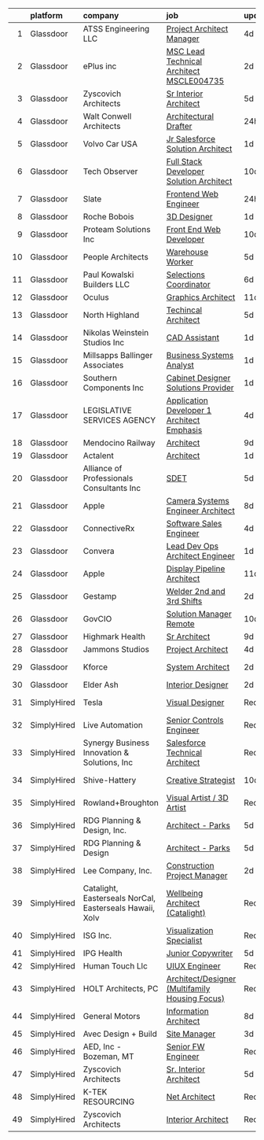 

|    | platform    | company                                                 | job                                                                                                                                                                                                                                                                                                                                                                                                                                                                                                                                                                                                                                                                                                                                                                                                                                                                                                                                                                                                                                                                                                                                                                                                                                                                                                                                                                                                                                                    | update_time   | location                   |
|---:|:------------|:--------------------------------------------------------|:-------------------------------------------------------------------------------------------------------------------------------------------------------------------------------------------------------------------------------------------------------------------------------------------------------------------------------------------------------------------------------------------------------------------------------------------------------------------------------------------------------------------------------------------------------------------------------------------------------------------------------------------------------------------------------------------------------------------------------------------------------------------------------------------------------------------------------------------------------------------------------------------------------------------------------------------------------------------------------------------------------------------------------------------------------------------------------------------------------------------------------------------------------------------------------------------------------------------------------------------------------------------------------------------------------------------------------------------------------------------------------------------------------------------------------------------------------|:--------------|:---------------------------|
|  1 | Glassdoor   | ATSS Engineering  LLC                                   | [Project Architect   Manager](https://www.glassdoor.com/partner/jobListing.htm?pos=110&ao=1110586&s=58&guid=00000183074954d4b042a058d578c7e2&src=GD_JOB_AD&t=SR&vt=w&cs=1_efd47376&cb=1662274590338&jobListingId=1008103666511&cpc=7914D502DECE078E&jrtk=3-0-1gc3kil8pjoqr801-1gc3kil9c2cgp000-467cba2e7fbb609c--6NYlbfkN0BqeDklZlbfDFppaKfGseR_542eCQq3PPcLWOFHYgM2Je45U22PmrbNZFVMjrhCf4h5waTnTaQP2E4sLUrc42mjh1BGOWMkqCKulpAzB9ASXFrTSlvTR4CbYIBf-fiZxuiXLOyYp_GF2lrb92of_USt1xipmNwuNQzdL4iBc26WnmqB7WP0DDY8GX6MQ0Xiaj2bLW6TDuqtz3US8Pm6gkH9pa4ioOtuSfqxQUmSjp_kAogSDt0COPu6bmZpD68KMrhc_XGIWwT5qbCcldttKTyscuATBXTb52ewqECp8Bd4S-hiNC_XgB-_Xq6pvCC0lsENGAX8tJ40d7KlMyZ15kSLpkM1pEUeu0bZ17cHfdshlphbiE7Q__3UVUx7vtYNpCaONiGzhJsyqZthqpm_rBIE0DH52tIrcRli7ylarJxZ1oN-xbfwKPjOw_yT036a8IhppAL71OYgFfEUvsR-5I-WdQyB890ldlHAiA8PtRDUC8fAi0zZYec0quXC1VRfxAIj8bvVU6hGfWiaE3NZ4-MRA_qO8ai36MNrF6qB4L6rdD8pemrJIqrBEDzztnVNRkA1xnlnc2h6ChGE1xBGq_EPZb8gtbMWhyMw3XhwmSsIlCvTShuvY2NDK49oCzAvchU%3D)                                                                                                                                                                                                                                                                                                                                                                                                                                                        | 4d            | Birmingham, AL             |
|  2 | Glassdoor   | ePlus inc                                               | [MSC Lead Technical Architect   MSCLE004735](https://www.glassdoor.com/partner/jobListing.htm?pos=119&ao=1110586&s=58&guid=00000183074954d4b042a058d578c7e2&src=GD_JOB_AD&t=SR&vt=w&ea=1&cs=1_d8956a02&cb=1662274590340&jobListingId=1008111370798&cpc=334ABAF5D42DC775&jrtk=3-0-1gc3kil8pjoqr801-1gc3kil9c2cgp000-2bb8181d91120fcb--6NYlbfkN0B4q5ZfxtiYuHthRCrlNTaH3IgnRrb9iipLWN6eJD-7mZ_ik5fnnuNKhefJl6Hd361zlzf3QU9X6V29Ip3QCw7trucpkv3ynzfhAJuVSdUO61W7pwcgG_13199poUquxtLW2X66B9R92M_jYvXQG082_8fKk-3WEHUJDvwwStRwspksEAob3uYo3uID5eKP7K9-ibvcPvDNG28wNnDt7UZs4Wdr5y7OxGRVFyky5ae2eS0j3SiaLi-cXags5aX_5BZlBF5cYaXCJq-krqRO3i47RJ7Fzq5UPzu_BC4U7lzIaR12OmY42yEpv7cbtSnzt1moQuVVnGO8Da3-UAdnBwRC6e3-OX5GqNmm1YypTGcoXqOU-lc5M72HFS_2TuI1UnTBgRnigjbacAYUBtd6Oc50jAy2WWBytBksFdM60oqJoPg4DcWypdrrMKScz2QMci_VUdUdYLk638wF1HTg1oY52kyKjWicjOX4_i9wQHSiKHNHplWAygJ9nP5xhJfFsmn5eJyk6CIHtGahSH7FD1wRbVbwBRv5ZFk%3D)                                                                                                                                                                                                                                                                                                                                                                                                                                                                                                                                    | 2d            | Remote                     |
|  3 | Glassdoor   | Zyscovich Architects                                    | [Sr  Interior Architect](https://www.glassdoor.com/partner/jobListing.htm?pos=101&ao=1110586&s=58&guid=00000183074954d4b042a058d578c7e2&src=GD_JOB_AD&t=SR&vt=w&ea=1&cs=1_5d6d037e&cb=1662274590338&jobListingId=1008100966035&cpc=8ADB172A60FB61A8&jrtk=3-0-1gc3kil8pjoqr801-1gc3kil9c2cgp000-bd70ce31e6c5a3ea--6NYlbfkN0A-cCLwqDCxWDl5XOvDXmRd_jo8w6VlaaYLlS1nNaGWYIHT3B26eUxgXCvOzkyBeN8neCow_QBeaJsRRK-rDa9Z8_yIh5j57G2QazWsXaYbohsW8rWre7umyBS_VN_PENXLAILfQadgSQs8YcswxEoeqQTkLJQNGSXRV93iK2A6EkMTt0gb6A-ohaDN33412OAk87TqWoQSyLGqwW8v0QZNfuLKVrv5IUMRs9Qswmcqd4L0phqToLD6ILFUfXn8LC98nciR2CBEqg08QcKEc8vi8unTawdoRoRJ_a73O6Hm70oUva5LfzGdHhE_xl0gXtK0ZvgojzSmUBSdfy460BjbuppbdpDDgRdeHnekksrZgpTHi4VWs-KBY8ev_8Ro2ssLbDzufYBtnVgUDt16dvzA0fMt-p75s0Q8RBWy5fgCyj-hxwWyiIbf_41FmXLs9I0hyZImdKV0BU2QKsBfHlnF2Odcg4XDGXvv6j0EsBrX-NwnQ_A2UoDnnkQsm-eqcxaNLWRAE66B7m2oLl5PpaJW)                                                                                                                                                                                                                                                                                                                                                                                                                                                                                                                                                                      | 5d            | Miami, FL                  |
|  4 | Glassdoor   | Walt Conwell Architects                                 | [Architectural Drafter](https://www.glassdoor.com/partner/jobListing.htm?pos=118&ao=1110586&s=58&guid=00000183074954d4b042a058d578c7e2&src=GD_JOB_AD&t=SR&vt=w&ea=1&cs=1_f56e1e95&cb=1662274590340&jobListingId=1008115411757&cpc=AF1E4A3695F490BE&jrtk=3-0-1gc3kil8pjoqr801-1gc3kil9c2cgp000-8f48cd60171014d6--6NYlbfkN0DhvGr4nF6R_Y__HTpxyRAoPxjN45sYOe0Fv8Cb5ptnT-QmWup5B7Ir56NCdbkjjMqxoFGc_Do74ELm8fnTtSEcLji9GYLazhUG45IF7q5g0AD1BYROcdgzoClYy2-pSKf6HIA9UZULgvH3yOcaDISu28SfzPc_R0GWMuQ7hq5MrILy-EXQICRiKfpPrvMUS6dWuipMBz9Up0peATqWDIvGlOKOv88KhGp89HR9_BwO17dTRT0QpSgdAx4JJtv7JX8fd15b7DqH_wyR5SMEOtAGcDQPb_LrhOEeNPrAX1jJkgwaA2hfkRM-b7oWvCzzAnxPx3ToJac3qRpgjhLVADeVH68EDQewaxD6oHSvt3AWmOigxYmv7SrM6mDEF3NqpbAxYW0ZwArJ-ZNANJsgYU3f5Sx8gVP4TXHxttrLhUKNuT0aJinI-FEZzYxq4Ff7YoaX__weTsqpfY8_fSCfI3l3XiD_zF7RQts65x-TK-mfZLiylDKfmGTrSjp3JFZNUNY%3D)                                                                                                                                                                                                                                                                                                                                                                                                                                                                                                                                                                                         | 24h           | California                 |
|  5 | Glassdoor   | Volvo Car USA                                           | [Jr Salesforce Solution Architect](https://www.glassdoor.com/partner/jobListing.htm?pos=105&ao=1110586&s=58&guid=00000183074954d4b042a058d578c7e2&src=GD_JOB_AD&t=SR&vt=w&ea=1&cs=1_cb02bf76&cb=1662274590338&jobListingId=1008114221321&cpc=F793441F64F6F721&jrtk=3-0-1gc3kil8pjoqr801-1gc3kil9c2cgp000-8895955db7092102--6NYlbfkN0AO-lx13pzomzdSppJUWL3QXsQT8oyFk4U4LWH8QC50Ctogpds75WzduLbwVCt0i-ZrUHt8k36owMUDCSV4qAr0CS75ll3MzvkkwJvSla3IzsC9_BvG2WEVBRbb8LPcOz-eyID65ahjECUD7PQLg-FmCtFYjODmk0gFBA9DIh81l81LtSj1WxXyRmR4_sn95lCAouin8WL9uP7o-gtVxKZsvMPvdjjjX10B136NqtasOTrQ1GaThonljiA9r5K5M8ryaeUjyK0qcCC_mszJLYyOULaVl88dnY0EHuteq7axTavhWr9MTDx9ut6dtZT3-w2uKXC0hn_YfznaE5SNtqCrcN9HuJ9n3d52ogo2-knxrNq38i81hl7FgwcfezVk5XPZU9vHlbnKvymPKqqEcM-DXSTHiJwfOWjYZ8BgHbl9ibWkeLIKOHCf9p893C309wyHl3-Z_TBUrko8j7twBFNkCaIV8S9IaN1Xnd0-fyweZxjl9PmLiLbf6fdrzGOorhHguMhAIsYiRA%3D%3D)                                                                                                                                                                                                                                                                                                                                                                                                                                                                                                                                                                | 1d            | Mahwah, NJ                 |
|  6 | Glassdoor   | Tech Observer                                           | [Full Stack Developer   Solution Architect](https://www.glassdoor.com/partner/jobListing.htm?pos=130&ao=1110586&s=58&guid=00000183074954d4b042a058d578c7e2&src=GD_JOB_AD&t=SR&vt=w&ea=1&cs=1_12faaf70&cb=1662274590341&jobListingId=1008091343583&cpc=7F6F94E2229B3AB5&jrtk=3-0-1gc3kil8pjoqr801-1gc3kil9c2cgp000-95ac5189ae0ed580--6NYlbfkN0DwzaZ45AjuFEhFT9KwFX_q7sNMQy9EFjVMMpOcxsPwAlMA7ZxW7g0TFsivKbK7f6KbP0EZBpNrfFA-HnmgH0gaUzkAOI3_EA3hQh4cbvFuaGmxyl9BoDM5ZoTJSm0BvVoeL5LV4cBsjd-t55XQcHG2lKMqggmJtYPmQokzFP4etxZrkbZIlKftIXAha-NyWPiCtx7lxdUzg_8cNBmoWVoya1kVIi4GWIO9wJJvpCA-eCT7jdn11F2hHIAFmUG7dbGXS69ZtSvWRgWO3XsdB8XfW46uVae8xh4Km9B9jV9njCyh-oJpVG_VERB9aahbTynMjR_o8yzH8gg5EP5Z1nYOQN1RftEgrW0r8jqoku8HS9t0nfUWcvpwipmCGjcBxzSnlyRuMRHT5xiIoAlLQYxjgerRPpv-ltDWLf6Ui0E7_aFLduu_SOrnCRFksQb_2S6mljO3Iv20AsP3x11OX1pKlBkHpy6IVrO_6nv7ukvBxv8LV1fWvhFz97z2ZwQFBfKvk0C78OG2esDTVdYhBR0k)                                                                                                                                                                                                                                                                                                                                                                                                                                                                                                                                                   | 10d           | Remote                     |
|  7 | Glassdoor   | Slate                                                   | [Frontend Web Engineer](https://www.glassdoor.com/partner/jobListing.htm?pos=127&ao=1110586&s=58&guid=00000183074954d4b042a058d578c7e2&src=GD_JOB_AD&t=SR&vt=w&cs=1_0bd2f9fb&cb=1662274590341&jobListingId=1008115559482&cpc=D2F1DE17EE1F43B9&jrtk=3-0-1gc3kil8pjoqr801-1gc3kil9c2cgp000-d7e08d246e257d59--6NYlbfkN0DG4ntHtB_rMsnfhgmnSvK2brktLme1L4SiDeJjQ-izrVOLqRJ5-yjEhSyAj73O13S1zsrFUXYPjI7b_Zwg1Yn6ZuGr4jFGha0O6T6qcBbfkmxOHUtXAZ1_OQQzIa4CHnTbU7siUOCjZs5jlXfioeEhdgOnmr_0jnCbiOKhQQuFkToVNs8qhHz5O7ffr2VsX7HaO5blItHZc-IuzIrpadbWRNvV-ZFixNn-SgZj-pL2WTpCSE_SKh_-Je4iVi17W0bpDTN6djdPE6FMG6lGILpoVHLHMheaKCuKgjXIfeKaYendpGbO5MZhkHnRRKyNCRDkkWUf6r1PYoyeyPMKcfgf_rC5rrTj4x7YUP6EMA4ESpKRxduwu4vIad1L3nsIO0Qd1b9UmnKemayGpumDhzXyjEoYncMgj2_2tGTrDglgDcBZ0PQHkhUvwNmqea9d8m1--euYOmRQ32pjIufP_HVhmOLdE9ATlIbxJhUhIisb3HFW-8Yqac85MJ4_IbjMZ2AV43Bt8c0VhZn2snsy9Ck6PPuxLg2Ug0O457uvIYmz3y-UbvSbqjIJ-9b6LkbwghPVJNs-RorspRCQZSL_SCrg2M1eLpppCSM4Rb_hZpf1Hl77Xjmefwu_qvciWsdYe9vRcmFCehSqj3sYNUtp93hGafzY_A3TZh3dbE-7v5F-EGN3QdNhBpjpiBQBmaVwoLGj-Jaw-bfvGp6snwy8jWx6pgIPpscLQcSbnEwFf5RXYryHLqX_lteK__aOAHEgkxMDLjumGzC0yDHJ6niu1ze_Iav7oAgrodq5_XVZc1xl46HUS1yCLgXdKfePsoXu_M31Mv2_wbinMF1Fr5lfaYqNtz0gv0Vm6lWNC3_fa5bIHyZmQ7S3zJu8OBq35UOlMYWScBdmFYi_wXrMO5nvOVFceS-ZjXWeQgKU0SRgtH2fU8_EqXvnetuOQSm4EC-jHlEBnc_7-O31z1Hl9P-6rv0389l1UUXBEqYJhA5O7peywA%3D%3D)                                                                                | 24h           | Remote                     |
|  8 | Glassdoor   | Roche Bobois                                            | [3D Designer](https://www.glassdoor.com/partner/jobListing.htm?pos=117&ao=1110586&s=58&guid=00000183074954d4b042a058d578c7e2&src=GD_JOB_AD&t=SR&vt=w&ea=1&cs=1_729c2bb0&cb=1662274590340&jobListingId=1008113790270&cpc=BAEB662971763A76&jrtk=3-0-1gc3kil8pjoqr801-1gc3kil9c2cgp000-e43f062140853234--6NYlbfkN0BKk0BP73Edisr-wZ1rS4C1GbKnMOsvdEpjijXua_ZIviSv3mvQFk-cfmaFMWQT51CDV1OtzRpnb5dnmyueFdsVUe5Hd5waglllH795DWP34YlpCryXhAavGH9OU89PQKkwlEfQkedyRUJEOTI-GBL2gjSbdos3_qHMhupJS_RKWMJdVNWe8A-WOqcARP-DiMk-_Cm5D2s6z53ILvSAnlyJDqWiqms-rTLXtdYzf6mjnEUDDqMMwlPqcg3Z-JSAEwcGsSZyd0PdqoBA5Dyq007J9Gb_2Ert8yp1tvF-FP_ZkQAs1eaVjmQZXjAMvbmhFN-5B5U1qi6CfjJhLIvALZCVZ7i2vgzBXXfAQBOhVQefJBQJitcXnnWMkGziNYsHIp6TrpZ2oAcqOQotJjF6gSSgvu01ftPyoA8NmkV9yQABbBU0SJ4RIdHMG9325LChQauE86jMkkeilDtbZA8D2Ga7IZRxl9McYmXjTL1D8H8sG887IihFbc4zyurdgn8uymk%3D)                                                                                                                                                                                                                                                                                                                                                                                                                                                                                                                                                                                                   | 1d            | Chicago, IL                |
|  9 | Glassdoor   | Proteam Solutions Inc                                   | [Front End Web Developer](https://www.glassdoor.com/partner/jobListing.htm?pos=125&ao=1110586&s=58&guid=00000183074954d4b042a058d578c7e2&src=GD_JOB_AD&t=SR&vt=w&ea=1&cs=1_5e18bd93&cb=1662274590341&jobListingId=1008091137252&cpc=4F748F1840550ABC&jrtk=3-0-1gc3kil8pjoqr801-1gc3kil9c2cgp000-dd6c08faadf37115--6NYlbfkN0AEHyidsAqlM5jU6RNZv1Yf_D4e3sgfUyke_uMGTUdwuGEsMH9zTzauIRFeNPBJHlodDlTGyJUwJMFRv5zvDyW5FETHsrmkCkUYtva-hRvJGLvxjuYoJqYXkKy1qkxE8KcagxybYg020dSgpxPbynTTAIPFim1awQ0Ml2S4SrkakjOfn7Lanupn2-NlCEWa9EjwZf3fcBYrz9vGNkslLDe3hJkUfshWBzZZcgTt76ayXknm1zkPu0ZYVLCHAVm9ozvF3_CYVFdbFQfiyeZ0CVoZdz9PMfMNjcZ0Xxcr329c56kL3iDOKVE23vXbElB1gwBgg3EWNIOwx-iWJ-aJyc8hNUrLb9qBOqcmP4l3BE-5sYH_crC4qHz6rzhX83SW6CDdMgen-SQFq7io6vJFlIyBvpUqFHMjAFrId3qdTTN6fZN0GQqvs084SDw7e0-H5EH2VqyxuBEJtZBbS679PP0kexOcfILODCl0FQuxqMWnkONJGLjqIqj2j4lYodiUtNMSvSVPiwEz2Q%3D%3D)                                                                                                                                                                                                                                                                                                                                                                                                                                                                                                                                                                         | 10d           | Remote                     |
| 10 | Glassdoor   | People Architects                                       | [Warehouse Worker](https://www.glassdoor.com/partner/jobListing.htm?pos=122&ao=1110586&s=58&guid=00000183074954d4b042a058d578c7e2&src=GD_JOB_AD&t=SR&vt=w&ea=1&cs=1_4d287459&cb=1662274590340&jobListingId=1008101512383&cpc=654405A9B1E0A9F5&jrtk=3-0-1gc3kil8pjoqr801-1gc3kil9c2cgp000-069ed6cec78baa10--6NYlbfkN0BYPQPzXzvk52sfY0uSM3NQu1zXRiMyWw-DVDJB7nCx4McMW-PIytAwB9Vtk1pMfdH0hL73C26_JFynBDel14kOn2Ch6BYgPmKgMrR9JM4-U-Byyb2CzmZBMG9zXoMJXc2fJQrwFmeYUtIredBqKDrGBtoxNOYgTBGKS986OIsWt1tN5g0PRn1egGUg0ic9Jxym1ox7Jq6ttgsOQ_vzbL7EbAvtqefUXW-tpnu9qZH0y_L7G0Bh_mzX7yQOEDRn4xyw5ge500qqwJiphT5Aw9eYeeryTvOBA16FR8z4xRxHgIYZHjlakQ01ssL1ophlJNtod7X4oRsn2iRde_7eBA4tSfEmaOFfxVEMwaz9SYG8-Aeq_3Xq0iOdk_sNeB2ZcKkJLt_nXqWFwmwqyOaWGm21mnnQ3gErFaai5Pz9jCkOwzA6Wm94aDnspoxVdU6yeordP3A2R-TF5_WVTmMYAYzQXC5lCmWglQvQ1mt2vRJSwNveSZMm1gUFfdJUj7v-kGk%3D)                                                                                                                                                                                                                                                                                                                                                                                                                                                                                                                                                                                              | 5d            | Independence, OH           |
| 11 | Glassdoor   | Paul Kowalski Builders  LLC                             | [Selections Coordinator](https://www.glassdoor.com/partner/jobListing.htm?pos=107&ao=1110586&s=58&guid=00000183074954d4b042a058d578c7e2&src=GD_JOB_AD&t=SR&vt=w&ea=1&cs=1_da17cbb4&cb=1662274590339&jobListingId=1008099502045&cpc=B6F995695EC48C8A&jrtk=3-0-1gc3kil8pjoqr801-1gc3kil9c2cgp000-d9576f35535fa12d--6NYlbfkN0BxGkuLrWDukVWZGWLmjFM4dT7tOdFa_h2zDJzyDc-2xlS1PA3IjXkkI3VdUX3D2aUaSreI56iaEq7hv7Oys77Ek4rtFlbrx_v0kPEtxp9sJ9W4XeP4HWv2ux3Wl8eyOtRlUro8lmk7dUzWPypenWMZB2BJfEuuQL40zeBlptkjMxx_14h712hrXzDv0EZP8NyeuQ0pkvxZ8pVLOjKG-4C7H6iRx1FEd-fbFb7h_NAzj_7lrcZYOyXGrhrJCGUM9_PQbpd_Qi5rVAWb0UsH9EcoZbo-Noe9yZYxgrk_FEhfo2wigSOBLe9zShyOM6gTG5XrS322rhAGTKtgRFqmOyTHZol2v_VhRmoKQsAKfKR8FPZUZrDlKOr1tdzir4WlWn8Mik_97Y78P6mmnXn7P273RIwlWZQn76_0yybMtm-DQgw0MsvNcU-z7Ie_VvwSyWSTHc8aMDcqv2PoNfRk7z32ZRWsyfVvHxfbeSphY46NDI_axvzgcGdeWBBudELG8UwrvouVKUzIRA%3D%3D)                                                                                                                                                                                                                                                                                                                                                                                                                                                                                                                                                                          | 6d            | Charlotte, NC              |
| 12 | Glassdoor   | Oculus                                                  | [Graphics Architect](https://www.glassdoor.com/partner/jobListing.htm?pos=114&ao=1110586&s=58&guid=00000183074954d4b042a058d578c7e2&src=GD_JOB_AD&t=SR&vt=w&cs=1_7c2705fd&cb=1662274590339&jobListingId=1008089729840&cpc=3DB599BF2F4828F0&jrtk=3-0-1gc3kil8pjoqr801-1gc3kil9c2cgp000-06593c3a392653bc--6NYlbfkN0DYl4UJW4r1Vl7FEn6T9F-rD9lpC-0oMJVSiWjK_MGUd8e8cHXcpv6KPyjLHZEfqkV4p65aMquXS3afkTk8QD09_mW6sRPpnPu8dWx8qLY4Jb39NsmxEXdcSuM54o3GTpnivYC9XaV1LzuAwDQGUinCnZ-ykaK7egvDEv6nrwYf-D6fb98hz2pyXr06d2qTXJHa1cQQZfJaCQ0jIMGub9_X2I1ZqgNhLiTQT-BRIJyc1JJtoSVroaElkSSk8881ndIBOdUGLfaq9KWo6YcMFq-0joPCwotu6N6LopmcIw8Nu8Yv8_V9Q89FK8jkJpwsiyQttVb2dKw2JpHnpDh5J_iV5UpOr5vsseRE_IRHUv4qgtE-g5Om9Rp0ZnzEUpyENW8x2CzgamBninwW5mjcw0TAOlbgOkJHSV6sAv9uI4LXDW-dtwuc1O7FQFTLYaW1BxiSAgykp38speNL2JfNg9Fa6oFIay3awFRAsB9oIwVMG_0X8OYoVdhpAbRr8uyYpcbyulZc8J2OTiHOZjHQoyq0u_XN6lm6zhh-xOh2cud2hb8C1QRI3f40VMtxv_i-lg5YI2cyjjh62n0-2G9Jqui-rWvlYeVEZeJFnG8k4XauP8PH5iEnYuyPZ1A_ygFfUXauwvwpNYO18E_U80zamDnLlCSzRmllRHD_U5PcIbfB-gC9L0hnwPOETHnOfqH6_FYUb9S_48ihJCaL2eipYAc-iwaYIC3TSIz2lDHdSmGd4kUk5iJ9d62W9a0pxi5PmdnGgB9B0jugNEtVt5E46hsL3MPblufU8bwEcDuFAguFstlh8LpWojZgGeU7fcpbJY1ytayjqDALhsYwdSDTkeKD1Q84RCn3x87rdmJKKyU3FOuQhQHb7bzXKAPHycLECHIHfENO2evMruw1bLFo8-Ml8QS6Vb_-U1HDX0Na1YMhKjEb2onEZLCkYM-iHnXJ-gK-OiqdmlQKxqc-oraoDLQdmgaO99MD2DNZ0f9P6M2-BXa0szcXKCqiG91BDivjlMW8uX2aSPK48kOUsZ3nKx-QIlQh3OkUSWQUcLZSogBMyFplBCBcxjhASLQ3xIuEeCU%3D) | 11d           | Redmond, WA                |
| 13 | Glassdoor   | North Highland                                          | [Techincal Architect](https://www.glassdoor.com/partner/jobListing.htm?pos=111&ao=1110586&s=58&guid=00000183074954d4b042a058d578c7e2&src=GD_JOB_AD&t=SR&vt=w&ea=1&cs=1_86c26a10&cb=1662274590339&jobListingId=1008101512850&cpc=F7A2269C793D5877&jrtk=3-0-1gc3kil8pjoqr801-1gc3kil9c2cgp000-5a969d07a62f97b2--6NYlbfkN0DPcmXB2amxZraHSmo0hoPmuCS-O4LhIRacQ6rOWPkkcbX_TTieFwWJnT8qnFj-X-ktCu3Hm5qwYiFBsDilA6rQWhHku6RJi5yKSpa-OY24xTaUFk4lPvoZRUL1hC2B4M8JD_kCt_gXXHJwLlT3QfbuGvV1C7WK12OlSJey0iNY19pSIU_FOcDXa7xLU4eoo_mibTzDOX7zlWVsYNcFPlj5Q9Xwdxruk3752diqHIeNhxMCPBUSgiXjRyd16Vqd2IqfIvfzRTdnBXgtuENfN9lFofG-EWCeEFtUm9XW3HIk7mMGeZl6Cp5wSUEqaUHmS1Wa6gfDdWzedD5qLxeUWGqA8JOj5vZSLnP7qnUSqZ2Nlo3u8EiHdl6G5ZviFxrcIHq40hdC-wxkJ6C69jYwkUizub_K2eecHN2NsmfeX4Hrzb2HkbiI4OBF70D5yMoNesMKge5pxa4JG8dxky192oZY1JN9gBIf9LbnuLSL2ntiD-lP_UGVB3FPU3nfJSQAGyo%3D)                                                                                                                                                                                                                                                                                                                                                                                                                                                                                                                                                                                           | 5d            | Atlanta, GA                |
| 14 | Glassdoor   | Nikolas Weinstein Studios  Inc                          | [CAD Assistant](https://www.glassdoor.com/partner/jobListing.htm?pos=115&ao=1110586&s=58&guid=00000183074954d4b042a058d578c7e2&src=GD_JOB_AD&t=SR&vt=w&ea=1&cs=1_fedd5a4e&cb=1662274590339&jobListingId=1008114506738&cpc=A0032DE20586B9BD&jrtk=3-0-1gc3kil8pjoqr801-1gc3kil9c2cgp000-13b980541a5f190c--6NYlbfkN0CB1tmP7rfbaHtYFmPjg1Xv8BJr6DUbyz0HQmM4H563AurHCftAr469PshH983AjIoKTqkW49RDOt26LkwkF8D_fOwqFqu0V7CPrSd6MLXJA_MECOpR-yCdjU109xCw7snTpNCSN52nUTn6_8ZxaKYxLka-JCVC3YoGRBt0NWHR2F4xxrSaaLH_bTgoVQ4_MEx8A3g9zxVYKw0OGc_2P39GL3Dd-mGloRjILapyvsFsYTUA0uv79oSzMVQ6J5MFOOv9ZXNonT8yVUJ4j3RqgqPErnhqlAB8evUo3GtiSBHi3W3a1vIFnVnyRDWY4M6PDe5MITrdqboGMHr-Z-VAN4-B3f-JphBOwXIOywIA-wpd5rhfM0jBUVLwhilSl4RRftQArPZ1C6MGv-DqvxxehuI5pohPoW7iaU1dZcyN2cAlCALCzgeHoyxtxjIgucDp1u1mOKLbv6Q7OzXqyixQMYIx1COU6GuwRdGyAIsQ-KpBYXDkECaiQVWnbbh_qcGY_NE%3D)                                                                                                                                                                                                                                                                                                                                                                                                                                                                                                                                                                                                 | 1d            | Long Island City, NY       |
| 15 | Glassdoor   | Millsapps  Ballinger   Associates                       | [Business Systems Analyst](https://www.glassdoor.com/partner/jobListing.htm?pos=120&ao=1110586&s=58&guid=00000183074954d4b042a058d578c7e2&src=GD_JOB_AD&t=SR&vt=w&ea=1&cs=1_3e65b975&cb=1662274590340&jobListingId=1008114353120&cpc=FA84DF7EA1EC2398&jrtk=3-0-1gc3kil8pjoqr801-1gc3kil9c2cgp000-d39379fc6ca236bb--6NYlbfkN0BzyIYrTMR_AjNKh_kvAG8N613gtHPANQ3sdLTkrtBd-xoNshQoLJlj9CtTyY_wqyCp0brVi6gqcXL91MuFQCbjdqsBwMduPIHJHTqWlIhl8FU7VsSIoyCqJlyOdgv6rkZFkAsX9RNXTRjHhTRA7TSHWA8eWpaph4agnvNi4jJyXyt3F-fsSAUexLBd8v2MW3kdgRn1l8yEUKJhNQerub4m3NibSFxDMisaIthQjNA6bc9F7u7Y6gtKHm6hkzg7NcMGCNARtvsGsNPPUXZXQ7USSSl3YikWOCTjW459mNtPU1qIqbuzLBQ3C2Fr730ExEbUZ6PIBO9scZ-ZBa2KAvUgjPzwGeI5WPJ6bUnwLkUm0lrwAA5yZwqmPyDCmhBJmq84l_fV7IlmI5D8Sr2FddqyCoPaXdn1EORX52TcqzsQZajbbve4keqHheE_oEUoH827R4UO0JM34XROLxn5lAvZlbV252amO_dF134tKXLTtHvxMK1qdpT4IKFIEHAEwm4%3D)                                                                                                                                                                                                                                                                                                                                                                                                                                                                                                                                                                                      | 1d            | Remote                     |
| 16 | Glassdoor   | Southern Components  Inc                                | [Cabinet Designer Solutions Provider](https://www.glassdoor.com/partner/jobListing.htm?pos=108&ao=1110586&s=58&guid=00000183074954d4b042a058d578c7e2&src=GD_JOB_AD&t=SR&vt=w&ea=1&cs=1_c3ba3644&cb=1662274590339&jobListingId=1008114178713&cpc=7A5E4CF14E685A14&jrtk=3-0-1gc3kil8pjoqr801-1gc3kil9c2cgp000-f0ecebf5734d228e--6NYlbfkN0BW0WBwdPA96RGEf1QTkznF4_5yqS04ksk78fifWv09gcZBrwTM_6-cHIqwqvQcBOBlX8iQgUzPnw9IGr1WSptyAeKPLIJEgcOxaq8le72VtfyoY7zi7VgjOHFwJw0XpQQiizkdYyvB7mJZmhtkWMUxR2NhtsJoJa75Rqb4sbivh6_JuMtqgjItZiqoKfMxE82XcjBFTZ7tNYPsnvaVGozQ-nIdVcVancgcpjSb3ZFZPiVqvMnhGCJTFomcNUUziuIb8GRv8o5QYKZFaVkbKklCMBzLDRHtfes8YJOa7KwS4ZDotkvP1k4EJJ4jhhuJCYyDovixkSYSFKd3ZAjYm2iWvpWo97x2VuXOsqOf4radXGvXa2lNB_IH7H17mANku3VR41MPq8Rq_-EgsYxf8FG5NjMq2RlooNv1j_qF2J7FIYBQKWf74INMAXtrTvy8gk_Qfwk31ISlH7d3inq6C41m4loU8E2PRsih2PydoPsAGrIz7tBBRwyQI74FGN1soIQhOcJ7qMXSrw%3D%3D)                                                                                                                                                                                                                                                                                                                                                                                                                                                                                                                                                             | 1d            | Charleston, SC             |
| 17 | Glassdoor   | LEGISLATIVE SERVICES AGENCY                             | [Application Developer 1  Architect Emphasis ](https://www.glassdoor.com/partner/jobListing.htm?pos=103&ao=1110586&s=58&guid=00000183074954d4b042a058d578c7e2&src=GD_JOB_AD&t=SR&vt=w&ea=1&cs=1_0811a171&cb=1662274590338&jobListingId=1008103792475&cpc=56293B474173B5B8&jrtk=3-0-1gc3kil8pjoqr801-1gc3kil9c2cgp000-ff1743377b9c8c62--6NYlbfkN0Awd91QQlBkm4_9Px4C5NCakomm5JTl1BeWj9IHFZkNfUHgE6ZtMVivOnJ5irqzPzrHqcbR09g6SGILV7UKpULZG-VwJ3P_ePQJtdZfHKCH04bovvGU7_O-zKcHDvs9YvQFoc4JoIw0JpMYOWuniBC-YGbT8UU0FB59x8qAePXxcUEPYPu4u1ODR7T_FlfMT7vw68UgtDYxvoJ95ruOW7GKNNNtJ1Fec-vuxsiNSr1JT2eWy8Gy93zNqSi5I2ITg02nSYlBtq8Hbk8k_zg4X6kSPixmckXZAX72IOqs1kUfRhXcGfx1uFCK_K_FQumL43eUxMU_9AKKf6jzDeAcI3u20fL1AlA-mXMzmfvRw0G1D7YYQ2ktH-DGHE7rmJa71bUR4HCzUTdxX_Uoab-bHaanqc65Bzh_1ebSKNLXz4HJSxljm6_kjvkNkjcPhka7NiNSPe-D3KuwvMqhFeDr4HzL7XdKrLGGL8ZGhSLVmCCD1w2rqc98_hyADQiwD9EDq7YMUcK5N-5J7g%3D%3D)                                                                                                                                                                                                                                                                                                                                                                                                                                                                                                                                                    | 4d            | Indianapolis, IN           |
| 18 | Glassdoor   | Mendocino Railway                                       | [Architect](https://www.glassdoor.com/partner/jobListing.htm?pos=106&ao=1110586&s=58&guid=00000183074954d4b042a058d578c7e2&src=GD_JOB_AD&t=SR&vt=w&ea=1&cs=1_d809026b&cb=1662274590338&jobListingId=1008094733832&cpc=3028881457C6165E&jrtk=3-0-1gc3kil8pjoqr801-1gc3kil9c2cgp000-27a2b786bab4f234--6NYlbfkN0DlRBaetdcujZxFARGtANP-fd4Bh3rGuzz-fiPPgUNHxPoCvfOahMxQniW3-LODvSkzf0kBEB87dN0Pf36kiFPY_5pOsdGoWYkrOvRGidcKBer_XH_Y1nUBeaC2NlfqPYpEPI-bTSA2OIsH7EtgiV1PWvMQIPE7Mdj0jOOVVFYr640uliNZ9uytAyhCRVBuQMhvm_dlJCLGMsxVrrmRinIfsU6NeL7kJ85qa36ejJ0gFRm2tSLdGXIHoC3tACAbfbnBL2PzH0bVpnYLTFADf2ntgaIKho7vwoN_W44_U3LlRI_vW_9PyU1MLHUINlJWy3QYU5yywXBiYYpfhjiy-uVQv7KEHB57mX6eblgDOVQkFQvDeD6dHrvVWGmhObRvpTEkV4Dpe3J_txoOK83qcPRvYjYxCpeB7TBAI5Aazk2v_YBQCqk3IxaFV7mWtP98LZDlJUmR0VDD_Vz6B1kduoVSZgG88qaL8JiQSSm1Kk2Qh2cQNSsjLGEx)                                                                                                                                                                                                                                                                                                                                                                                                                                                                                                                                                                                                                   | 9d            | Davis, CA                  |
| 19 | Glassdoor   | Actalent                                                | [Architect](https://www.glassdoor.com/partner/jobListing.htm?pos=126&ao=1110586&s=58&guid=00000183074954d4b042a058d578c7e2&src=GD_JOB_AD&t=SR&vt=w&ea=1&cs=1_7be56443&cb=1662274590341&jobListingId=1008114848072&cpc=7F6F94E2229B3AB5&jrtk=3-0-1gc3kil8pjoqr801-1gc3kil9c2cgp000-3490df9f7b5f3038--6NYlbfkN0ChYVx_I3yfZ_JDY3EFoivtqvi_stwnZ_kRt8Dowt_l_d1ydueao4NE-oUleRJ4yhjPp1siZD5EE61MzzTvgpIXj0hRcbo5J5esLZ13-jODj3FpwRQ4tgV8f761-ZtxjBMQ2d3dmvNIYFxivogTsxyZ5xfjfDPfpprmSdT4eml3cpk9O-DzNx9ku2HMGKSRMOM0K2kVGOTLMt71-qAZrUi-LH8cX7Cpg-6Eu5Q-fVY3gb7ZCZFsplkYPMbJNor7-HH4DibZ6z-KEZV87urJl-5sxNiO31IBxlNagd2QOnFcVefiE82_9Ur3fp103AnKu8QJLa-tE18rRa8noTPRzilbY8jMDboCOYTGRUPj0G-h52jGj7xRzUzW6FIbONnl8p_zA4kMyKKmKkD5dl-E4YWB7JDKbm7lUpFQB2Se4PLtKYtoYwkI1kMS_AUV3cRiYe8vG9f7MVMKX-6F3RmGnneTM_XGht2tBRVfQofZHcbdmzyF58ezeCfzRzzaZ34rNbm1nR-P7EqQpEgrLpvUUfxLhZa548-xznEOBOkTU1D20h_nwjpCbzOU-QtyTqtJSqU8qo9TGkvbpZ2xJd8S2RZgZgfOEvVCqn4mjjrfEfnKgrVUDYSFzJMSsDF7WhsX7g1BZ0QFAer3738CBUGHLrUcXDtLWHCiID3Hp9CR8w7ih2j3aepwWHwY5CGl_xvx8HsfTnFVWZ0nl26QyKL-3VQhOiA1fx9zPrjeNFMoeDqbSgfkSR3IR5mNVzCnvBUCQrQJHOjP1S03QSECS84DhpWQ_MvdOLp4078AK2IR9e98QLO62KZk8xqZVZ6Fz_tVvePvjozDwxqCBoua3lzfbRZ71u0SxRNfbOD-9OQrTIlNbQ1z5H6fPyORJJ6TiebabWJTXBe1wOsM4yW8iDvRYoF5P-pJZ09mpwNyRyf4_-N1GabLR0WtELLxBRoS_tb89grMphi-28K2aCMYVrTE-H1pEtTK18y1O9Y%3D)                                                                                                     | 1d            | Plano, TX                  |
| 20 | Glassdoor   | Alliance of Professionals   Consultants Inc             | [SDET](https://www.glassdoor.com/partner/jobListing.htm?pos=129&ao=1110586&s=58&guid=00000183074954d4b042a058d578c7e2&src=GD_JOB_AD&t=SR&vt=w&ea=1&cs=1_160f294e&cb=1662274590341&jobListingId=1008101379401&cpc=217C45A42544DB93&jrtk=3-0-1gc3kil8pjoqr801-1gc3kil9c2cgp000-3bec9cb78f413382--6NYlbfkN0ACoVAH2d7YGgFHliSVZfWYjaVDzQ3Yo6rGl502y9cLnCiuhL3tItl49K4_ZQ9DWjyKypEUIa7rVDCtRP5E1n0ikvA83iMsHqsPfRueQ_U67xgXULfoosvU8ITTxX5YZYiJZr7fihJacOuAobIxo8B4frjKLdi_VpBbLfYGVvFbz7mEZzgKTAhdsBCblXjAqIqbCRajFgaSWFkW076rGwRzPyme90U21MqnoCbA-aujdXIk-No2f8QourKC8ol_ilFn4t4kmdH_YYyesDHBACs9JMLKTdUS2iwPbP-xiyTjz88gTOdpFK0NdSfPUgSdMwHO2kIcflOa5XrB6ek3FZ-Vske5JxdkJIXODIhrfjNKLFlWum4wR8P1Vih8DunQ4Lvn80H124CvwwM0TsQtiLof31u0-qXhBWtMqy4uEAvxAKqTaUGmE6F9T11EAOly3QZMjgFCygmuFLzeBy0AreXnRLxkyYqrJ6Zla0uW-7WwkUyZa3Kjg3ZSYObH13dHkKGssYf5VbnPH0lhJfIMx1aPDJlyzNVddSn9KxJgBRHabe6W0r8NRYvLF407S2vdF5dJqEwYvj9ZGQgWcDktZh1A_DzzeafGLj6lr_-JyXZP-MfkqZBgrQ6NIgLkTXKEps7lS-W-HVUlGaUABRbi4E-Zuml-yRe45L3zTWycNX_dk08iMKRHNm8wAbO9Y97msLrd54FKy4WinYYnshk8GWu91EhJTZDk4Qh4SDWnJjx_4FNE_7SH4W8QbN9naiz5T7tHh244VZYepId6f3D2pfv7TUslBqemx8AbKO_kJ6PTMQ%3D%3D)                                                                                                                                                                                                                                                                                            | 5d            | Wake Forest, NC            |
| 21 | Glassdoor   | Apple                                                   | [Camera Systems Engineer   Architect](https://www.glassdoor.com/partner/jobListing.htm?pos=121&ao=1110586&s=58&guid=00000183074954d4b042a058d578c7e2&src=GD_JOB_AD&t=SR&vt=w&cs=1_52136a9e&cb=1662274590340&jobListingId=1008095803109&cpc=3BA4CE39D5B5DEF5&jrtk=3-0-1gc3kil8pjoqr801-1gc3kil9c2cgp000-c905b3cb426be869--6NYlbfkN0BvKrLyj5gPmtZO9T8euul8TCxuuKNOtzRJOomxnwSEodTz2Bc-sPZlO_uSwsktAeidGZZ0Ld8jLT7dvZKvGZ2hm6l0TojKdZoHXYQn68haPW_LpNlNgCRTWqDODgq6KYYRR5xbOr_x88kOjlLgR0beNoYp8vW97QuWEGfEwgx_Wi_x93Z2YNr78ape9kOTW8fA77q73y_k9tMiO_C2WOEHPAB0zeLdrVnR5X1Sg7zjSHDyFhHLC_uzAg9aLVDher5ME8LLBFYAGt2E2ibjsAZhh0BZlqORDgL9x8_i0CdkeGG0gPAznotppI03mqC9mkzHxaUZjxNgIKaBAJ2UMHU8sI3_8T3EgmSIk_pbODLgiD-NCvAqfw04ogld2K8P03W1I-X-emuK_uaGIHnesDWuELjsuEGXVTImEStnaAJKrlAnxZ0I94orqoN_IgIQiTrs97dfZ8Tm5jcIHbk5jmzqNyjm6StwH6E0LZDm6-Kk1xJhE4DQ05-Uqrq36jlEu6enf4DuuacAO2ciiNghvsqOgKnrTG6Pt6zpvswQkLd-utC69KzZSp3ATnq_VG_Py1055ktDWWFrRZBXlqTyrk19fn9vWfFr_gIhr6Db0kaAkZJC0X4DF8fEBeJZeamK5uEDhkO3KQPuvbsW6QQkYAFOn-aLSY8hJhSjV0Uc8RYZpSuEygGx2x9rHespb1w2w2RBJOYXXKeCce31XvgsfFQFKc_sIsywZnWLwnle2HtfJs4WlMQ8i-pPZHeL7_OnTnWsCozggr8_Qz7ZPwQw5ccVjkgC9DruY2iwVXXwgW-UUj2ZOZpia-Z-nGCE6AYpOZAQ-0remWE0RXizqq0ayxfiH-i8jS9zZ_lJyUPAb2g5AVZ8eHTpzvxMlELM5MPxSnC-HJtUfjni7snIFONcraLL_SH6UJzkOI3Hlc3VLHxG_fQ-Eu5rXBXhAeTWqdrqcPqCfV3f1WqXQJhFehbq36TF)                                                                                              | 8d            | Cupertino, CA              |
| 22 | Glassdoor   | ConnectiveRx                                            | [Software Sales Engineer](https://www.glassdoor.com/partner/jobListing.htm?pos=116&ao=1110586&s=58&guid=00000183074954d4b042a058d578c7e2&src=GD_JOB_AD&t=SR&vt=w&ea=1&cs=1_9a2cadbb&cb=1662274590339&jobListingId=1008103947415&cpc=0A88B0016E52E137&jrtk=3-0-1gc3kil8pjoqr801-1gc3kil9c2cgp000-52d130e2fcf7d55e--6NYlbfkN0CxvRf9S6kJILR8ydrgGJzoKsRVugCIPE-oCvcb58knkpMSYv9MpRCWsLUqJKO6jWXimJJorvtZz557kJ3q-WN_Ue9ekJWsnuY_Z_cThhpKBWBsKNl2aWGL0PwjLnkWGRIVPI5oxMBxyLaCza6IRNP4sEtMtZvC8n0kD1lVC07NfT68tekwCX1GlylFoHSKXGjkSHKUmKpDNeF3G43T0NXHTwSIRhS_4Taau_wPHOYMV5TSHQSz1BVkYkvDLbDVAY7k2bIMmYKy-I9BtiC8pctfPBVs9a5gQde5G75NgsMnNrG5LN2o8_VCziM1EjwdepXGzpachDnaPN_s7pfpR4OuBc01ZN8JkxlYS7lzWh-vvk90aHJG6lhpFWPXrnKAyqmFvNJrX-HHr1WiCeZhLhPvMiIYS46JzRYnTvj_E3FeUaZDEfBadDwKXwJBf2ccBGxxMt2DJ8DGDuT-s0PELeuOTb6LdfBMz1ZdSyexiBXEy3BK3PxSIJU_RyAXoqK1vLQ77HEkqVOyOw%3D%3D)                                                                                                                                                                                                                                                                                                                                                                                                                                                                                                                                                                         | 4d            | Pittsburgh, PA             |
| 23 | Glassdoor   | Convera                                                 | [Lead Dev Ops Architect Engineer](https://www.glassdoor.com/partner/jobListing.htm?pos=113&ao=1110586&s=58&guid=00000183074954d4b042a058d578c7e2&src=GD_JOB_AD&t=SR&vt=w&ea=1&cs=1_a6b00daf&cb=1662274590339&jobListingId=1008114438030&cpc=9EDA28EADF1DF7F0&jrtk=3-0-1gc3kil8pjoqr801-1gc3kil9c2cgp000-e6b6827efacde138--6NYlbfkN0D4haB4vwYn-UBdYBAtKYg96U4ykCohL1kTbcvmrxnqQlYwkKKinqkyUGaUBiNX42xa4KF8JLw3p4cSnDAxIDt3SZL-CIdsFGZbXurVBHh_RojEOPtxEI87vLKNvb-qXKskJc2yZ9_y2E9Xj9OkDJ7FdwJhxEZgT_F7H4nLCRJ8opfosHF4foGU1SKTUS0mZyr-5myZF7CagRsfjsGig99PhNr6Ec66aI_Q-tF1ZmJQn-45pkDDsDhZtqIVEh_yWafn8yA84_JyBSV7LawhxKGHEd4AcAxHerzoXwjoH9l6sc8l2QEj8fiq-GpTPWFlzMx7-YT__t-srG49dTlXzr97Z_ybPIaZ_Xecv6MHktXgT8tDr6MIngLKTfBx9IF9FsstXFo4sJ5BY2eiqatIPsNocpfNw1_22OQ1AfpoUJ0Nv1Px-4lC0ue4bikgIexxgjGtxAsG8rFcn3gr0rl9D-zcv1UhZ-gedyVbFheuPih2n0P91Xzvrlb9qSTuyzPXOzirS6h-WxSyhw%3D%3D)                                                                                                                                                                                                                                                                                                                                                                                                                                                                                                                                                                 | 1d            | Remote                     |
| 24 | Glassdoor   | Apple                                                   | [Display Pipeline Architect](https://www.glassdoor.com/partner/jobListing.htm?pos=112&ao=1110586&s=58&guid=00000183074954d4b042a058d578c7e2&src=GD_JOB_AD&t=SR&vt=w&cs=1_d4e6b3db&cb=1662274590339&jobListingId=1008088537207&cpc=7F6F94E2229B3AB5&jrtk=3-0-1gc3kil8pjoqr801-1gc3kil9c2cgp000-889052181f810ff4--6NYlbfkN0BvKrLyj5gPmtZO9T8euul8TCxuuKNOtzRJOomxnwSEodTz2Bc-sPZl8WPllYOnI2h6eXIr7eaOcbO_by5nC9xsp6vFcSg-o_2lXBMtdHZl2idVMxEte8al4_cLmy4HmV7GEq6Dsa_vq-A17uGzxymzDDvy-J4FeVgKr8HmPb2WZV24M3jPHLdr5L9Q2H1NClBR3W594kvzwJESe3R3jvIMQ114Pufnke0Q_Z4T8hiCSg0VXe4CBrlwLrsi6yjYKv-lbzK3IrvreEv_nojvxceQpZsKESlqLbU1O38wtmIOCwNA4mrjZv-s9HU0VLemP918xZGoyEVESdbrp7vK9_h4OBHXWkt1nf1Jl2Yd05sHBQZx1NR0HiadKaORxhAs9XqQebvwqouWuN7drs3TJLTQGTTZEpH6sKseKOHbwyRRSPHnLosSNuuA2rhbdOQC6R2HUiakJcEj4NUiJHN0_5YosmSPNyZyiiRCipb-mMJPUmghxnl2pCupeGRJxOARRPFflowBbvDOYpykbsOsbCdUnsboVnmPML5b_XR1Zr9xgHFh6XtqoN6uubq6Tc_Un-sGSryuvc2_HyAMHfxioRfC1WoR6ne7G1-w5LjgLFP5-PRIzOYFBACIiEjh8tpehPpmeCCQJVRkpQ8f3fZG_j4hcQTU0m5XC4TjvdX6o_3QOFPVfK5veFlxHMc-QBSD2BscZGVKwPeWIcD9XHvmNUeq8k2-z2QrAwzGcXBz-tzDcQRirZBT7j102brZUHrfIZ5Ah0ts9hN9PmicxMS0KgKytdjkJ_jHiT44HrQuL11fOr9hDQ4hoNpA3VsHHacJZF0Tea3_Go1jDhrQvMbL6G57-B3f50RpriXuNIjJEX39FBt2qZQE5jwJNcSsgwcSOpq-WkRlpxaER-VmJwTX_6iY7J-YjRq_XGpGHU0O4nZR-9ihEWsnh_0lQByAHOJw8qWZv3YU0bZwwA%3D%3D)                                                                                                           | 11d           | San Diego, CA              |
| 25 | Glassdoor   | Gestamp                                                 | [Welder   2nd and 3rd Shifts](https://www.glassdoor.com/partner/jobListing.htm?pos=124&ao=1110586&s=58&guid=00000183074954d4b042a058d578c7e2&src=GD_JOB_AD&t=SR&vt=w&ea=1&cs=1_45d4a934&cb=1662274590341&jobListingId=1008110237594&cpc=AC285F3A3ECA6BB0&jrtk=3-0-1gc3kil8pjoqr801-1gc3kil9c2cgp000-1fa9575a378d520c--6NYlbfkN0COgnJIgAtumTjhCzXU_324KAoWUNRWyJ4ffio0BSiEdtdGeYSLHLHJW1bMkFGdfa_2o3FzBRcj7RUVHHP5yDtBmmZ3-RgPYlXwHlXcsNbfCtD3B40AowAKzEbIVMl8gDHCQVdzRbXXcTSDUwUcO7222XiNvt26NGQMnJWepBrdSb807_jpzv9ZvUpQjEW2ARLDBW8ntJesrLmNBySKpGskq2DHo8CmS7eTiqfEmj_wAzqxhmf4wTVre-Y1Hw4D1SvQLRT8BqZ1uSdRQ-aw8W60bxSAdziMVvektRus9dcKvFcmakhWCHn9Gxom0NazrVC1CoRtL1AdJzXhT4lkeE0fgpIex-Ju7M_lO9gy4Jb55NkPrJ0Q0I9mOku3mX8auVAk0TmHYhw1KLy_jX5Z0k47vlkYy71r3BrkJot6KT7Dp_EzV0ujDiq4V8adyuzD0shAVSnREwVpSAWPGvuq5k-xpA5XRKq7hn5umOdyqC6ggFY2388Z3j0nWcSGsUzAbu58CnGY3OoZrQ%3D%3D)                                                                                                                                                                                                                                                                                                                                                                                                                                                                                                                                                                     | 2d            | Chelsea, MI                |
| 26 | Glassdoor   | GovCIO                                                  | [Solution Manager  Remote ](https://www.glassdoor.com/partner/jobListing.htm?pos=123&ao=1110586&s=58&guid=00000183074954d4b042a058d578c7e2&src=GD_JOB_AD&t=SR&vt=w&cs=1_5d0532ff&cb=1662274590340&jobListingId=1008091953628&cpc=7F6F94E2229B3AB5&jrtk=3-0-1gc3kil8pjoqr801-1gc3kil9c2cgp000-80bae07a1849cf57--6NYlbfkN0A1nvzNsvV4qyCy1GhW1Freg0uBINZ7OaZ-2zU4Ex1TXeDNc16O9qNSfBUntGpaGoN3vHSZthsPG_zCFxL_aL7SK7LO9tqh7Z_RxOaZ6Zwy2iciZX3rZY-1l-XfD1WpPZA0BQqcIPvLTzOt3VkgqDxhVUfl6qsfEDB4K454XxCFKOEnV_NVBrqAseJ21vCIdVfu2GMOop-3fA55YYepQUlRk-ZBAhP-z4TUdUKUhvc4bCAOvFb0er9sVOwPS7s01AYyuqXqO-qXGa0r_qQbN5InC6YHXa5wmvt4pqYRKSlOH0NCVBadWXbwsjO0mOwgOZv87tOToZKTOM0TtQfzx5l4hRiURppMvBG_t8xYeCwy2gZqwoqgXaAuLD6pIJTCwdeUxiqsncpXVxhoQZYe5QHg7MP8atl13LHKEj4ygfKHFgm5kxTaPScoW4LhU7rpjjFHn4oe-2VgS4Hn9A-1I92RTULhUp-QIQmiN73kJfxn0FkN3BIAQqwz05oJgnhfxdmtTrko8VSgTQ%3D%3D)                                                                                                                                                                                                                                                                                                                                                                                                                                                                                                                                                                            | 10d           | Fairfax, VA                |
| 27 | Glassdoor   | Highmark Health                                         | [Sr Architect](https://www.glassdoor.com/partner/jobListing.htm?pos=102&ao=1110586&s=58&guid=00000183074954d4b042a058d578c7e2&src=GD_JOB_AD&t=SR&vt=w&cs=1_73ec1317&cb=1662274590337&jobListingId=1008093891111&cpc=00235CAE78D32E23&jrtk=3-0-1gc3kil8pjoqr801-1gc3kil9c2cgp000-bd09f9421447034d--6NYlbfkN0CkDCxCQ_zBBGMC2k67DQ0nfCSiDkGx1VFWrdw6nWehnPJiU0-N-32EBQhyRQtpt6XiIf1-WgNNGH8aqqmO0nVnGsjEYQRiIN11DaOYEF8Y9cEfUETgLDQ7uSV7yAUzUj_uaorE9OxU4KdxPkM3idISWJzmk2Y4rdkz1l7ZACC53rVeBSBLqzUAdjjW0S-FGl5VOqKKCeJObHn8tA-Bz6WGtU3S-AMUHCnpQekpkLo-OvGRiGLSVTgiygSW46gHXv0oeKTXAP0NITW06BlcaHH_tO4x5AOTIWScMCvnyd3xG3uo2REn8kTvyICL3nYELPjb4d-UX5AHjAiWetEEotZsF5jZXWLtKw4glIHKtN6PzC3pf1ubv_hXUfA8L__yy_49LuHNiRH7eaNwSle77SoTVr11G2H5g2M_VWNThvbJoe8nGxFcLfwAkzfDMPY7NUz4sEwcxPan22lJFW1u4GhRZ4SbTBPJwIyKvKwKBfXO3Mgslgy1e3FxkNGBjpXnZTuz3P2mF7wueZLJ8XlTbMUcQjask7PZ0qQlYmx7lxK9Bg03hKPOxruzuVMaQk1NNENeA0VESFbJXZyTAoCowAs5aavSUKbZgBBtRkaP6oOG1n2sE6MXcvgODMucpDbnjFY%3D)                                                                                                                                                                                                                                                                                                                                                                                                                                                                       | 9d            | Pennsylvania               |
| 28 | Glassdoor   | Jammons Studios                                         | [Project Architect](https://www.glassdoor.com/partner/jobListing.htm?pos=104&ao=1110586&s=58&guid=00000183074954d4b042a058d578c7e2&src=GD_JOB_AD&t=SR&vt=w&ea=1&cs=1_82d363ef&cb=1662274590338&jobListingId=1008104467273&cpc=A47415DDCBEBC78E&jrtk=3-0-1gc3kil8pjoqr801-1gc3kil9c2cgp000-68ff4f02a8d2462f--6NYlbfkN0C2ruSLbldHgJRxGqX58M4ekFWuaOJ1Xy3nZgzYPyc2K37hwv1yneRTxWtYhM2Pm8UmCH9c4JogdjFeYcdeeLsCmTTyoI5oOriMg79L0ZsIYeNEt8o-BIIa-sd-TYwH49y3u712sqnmDHTcl_WfveXofKDhrEodOz1RmX94QMw-0HI-C6bAO_zwd8asfxR0APVOnqskicJpPltYmAgq3nspodweTBa0nQBecpdIq5bf97ublEUeXKeHBGP6XKz1YDdUNdwvm9VYjOaFQTm_jLNVhOx8bU8M9v_G6yc8tkjICJgR42p-pdQzBVjXYAQrXnLaZ8Y9LTa-nW2vUbTJd9gCJVRm60g-4Efilg2fga2Ep2p1MHhMHOmf9CTTPcht8PTCUwm_l74Nn5vRlFfbMg5Ckolot31qcXaaCalWdSi1U2o8giIC139Al6QW3MJZ8cTG0HBOoh-UlThNnnPADmuCMEPjCueJk2g5SO2y9lRz_EIIl5sux6GbLike4BbbRaQ%3D)                                                                                                                                                                                                                                                                                                                                                                                                                                                                                                                                                                                             | 4d            | Scottsdale, AZ             |
| 29 | Glassdoor   | Kforce                                                  | [System Architect](https://www.glassdoor.com/partner/jobListing.htm?pos=128&ao=1110586&s=58&guid=00000183074954d4b042a058d578c7e2&src=GD_JOB_AD&t=SR&vt=w&cs=1_12bfba95&cb=1662274590341&jobListingId=1008111364195&cpc=FD1C1DA32C38CFA7&jrtk=3-0-1gc3kil8pjoqr801-1gc3kil9c2cgp000-a0a6a5f736ae7566--6NYlbfkN0C5IatSLh_Ak1q39eQQoPIxD737RW9NeiYGvIRXkrLjEBkC4LI6KweFMaB7igpdWMn88HUMXPgZHmTN27H-e0aWvafJUzCp7mwcJPtxM2Nt2ktHqreD4tYOCh1dxcGJXN0iu_FlF-R5FKn21bMR18jgVaUpujaUQhwBa8ZMHTUkQVMdAeN9-3FQFHYF-t_g5x7mY6xNIPCxf5I5NWDMhdFgfuyCVyPvmEZ7RFd40WbSo-TBBTY5eAK9nQ7hHA0rGeNCqba9oc_jDKi6YdincEXeIskSfepgdZRnz0ZNt2QI6HtbLQdm0iPUCEDjArWY9TKI8TYYChHIVh_4YA1Jiu_C0lg8akDxwDzfJ3pJu-g1A70o22SJcmAZNrNB2zCaMOsoOLlw6t0tkRdykoEtAdZoZmO1w9FeHzAmfg9OCz972vXcNFthAmqSyv5UTLbFJ13vn-uN-3v0-FAt9Lm0FkU74fqaNaFTHa6QNsUWhyg9-f2QtKsR1xmJVd7Uq4K5MYQ_Z6NP6aWEGenVm15sZVcMI2nTgO6Zfh7DBmX1dXRG_CuSGq2pMgK9V6ZEwCHVznSqY-2UQns8TMhgkJqUBC_Qgr4L1QXAyetsJAR59vmNW9-4QjBZdnmYfPCN1aEtg-Q%3D)                                                                                                                                                                                                                                                                                                                                                                                                                                                                   | 2d            | Anchorage, AK              |
| 30 | Glassdoor   | Elder   Ash                                             | [Interior Designer](https://www.glassdoor.com/partner/jobListing.htm?pos=109&ao=1110586&s=58&guid=00000183074954d4b042a058d578c7e2&src=GD_JOB_AD&t=SR&vt=w&ea=1&cs=1_cf1dc88b&cb=1662274590339&jobListingId=1008110967848&cpc=FAE5E775D180B2FB&jrtk=3-0-1gc3kil8pjoqr801-1gc3kil9c2cgp000-ce8584f1b59d0e4a--6NYlbfkN0BzyIYrTMR_AjNKh_kvAG8N613gtHPANQ3sdLTkrtBd-xoNshQoLJljcScSFA1bFEDJLKiAMuHfMLRsf8Xd7gMMCot3Ikkz3cFRtFkwh4sKo_63DdIg73Bk-K_IB0_DmYkGXGJrWpQQT3fsJj3pZbKBAbcsoLL6z3lvjtukaYHQ7TXGVvgLeN6STbhVb_cihjazhAzDeGAAmjSggBYdiOcjlR53Lf42Bj4ZvPJLNktnQnGOrXmOXcoCqg41Fz4mcKY40GFrU47riKBlA08iDMZPTA1JN977LFNrem3S2q3sKF1YJVPxllYTyZMgiyt03D2ISYcrYPFcz5hprUSgGoF-ovuV3ViOfDFgeVKQQynZ_H0EmcvkTkJmc_8zACLveRqL_xWOx-byE5DSkBGfs9FcERbd23VOCnvw0PSMAKxz8xju6ox98i-hhdw_TNV_fnG46x44t-RtRTE3dPtlRJR5Q8mOZBhcMrvZl6A5QV3SwJWQymByV2rmMFhffT9ntyM%3D)                                                                                                                                                                                                                                                                                                                                                                                                                                                                                                                                                                                             | 2d            | Remote                     |
| 31 | SimplyHired | Tesla                                                   | [Visual Designer](https://www.simplyhired.com/job/8xa7SsHkWQizRBz7HRMgc0sut82wRjL2HB4GxCDCe5d307YkKcUF3g?q=visual+architect)                                                                                                                                                                                                                                                                                                                                                                                                                                                                                                                                                                                                                                                                                                                                                                                                                                                                                                                                                                                                                                                                                                                                                                                                                                                                                                                           | Recently      | Hawthorne, CA              |
| 32 | SimplyHired | Live Automation                                         | [Senior Controls Engineer](https://www.simplyhired.com/job/RW14UB_EyNKnBbNLLS6sL8dYUfm0abMroNBUZBTObsw_iwMt8wEAiA?q=visual+architect)                                                                                                                                                                                                                                                                                                                                                                                                                                                                                                                                                                                                                                                                                                                                                                                                                                                                                                                                                                                                                                                                                                                                                                                                                                                                                                                  | Recently      | Sterling, MA               |
| 33 | SimplyHired | Synergy Business Innovation & Solutions, Inc            | [Salesforce Technical Architect](https://www.simplyhired.com/job/3CNkvVU7G0NTIXvlMTTAPhUPaQtZgcvOKtFcJbPE89MUN8Ya582xRA?q=visual+architect)                                                                                                                                                                                                                                                                                                                                                                                                                                                                                                                                                                                                                                                                                                                                                                                                                                                                                                                                                                                                                                                                                                                                                                                                                                                                                                            | Recently      | Reston, VA                 |
| 34 | SimplyHired | Shive-Hattery                                           | [Creative Strategist](https://www.simplyhired.com/job/efGk_x9Ts3WTr0_0c5SHHGPYEfL6YIItb1TvxJiu1PGKG--6aXke-w?q=visual+architect)                                                                                                                                                                                                                                                                                                                                                                                                                                                                                                                                                                                                                                                                                                                                                                                                                                                                                                                                                                                                                                                                                                                                                                                                                                                                                                                       | 10d           | West Des Moines, IA        |
| 35 | SimplyHired | Rowland+Broughton                                       | [Visual Artist / 3D Artist](https://www.simplyhired.com/job/a6jc09FaT-WsTWRX4SZ9r250FnXzzVMgqyOB-q7qjxkVTn6ELeF_Pg?q=visual+architect)                                                                                                                                                                                                                                                                                                                                                                                                                                                                                                                                                                                                                                                                                                                                                                                                                                                                                                                                                                                                                                                                                                                                                                                                                                                                                                                 | Recently      | Denver, CO                 |
| 36 | SimplyHired | RDG Planning & Design, Inc.                             | [Architect - Parks](https://www.simplyhired.com/job/cWWcV2b9WAzsHVsMROSeEi9F6Im_EJ2CNxevORsId5IQOYq8h6yoDw?q=visual+architect)                                                                                                                                                                                                                                                                                                                                                                                                                                                                                                                                                                                                                                                                                                                                                                                                                                                                                                                                                                                                                                                                                                                                                                                                                                                                                                                         | 5d            | United States              |
| 37 | SimplyHired | RDG Planning & Design                                   | [Architect - Parks](https://www.simplyhired.com/job/uKhYetFlRo5YKZWz1NmPfkpzK1Le97e5W6iqcqbENQcFPlId9_OvSg?q=visual+architect)                                                                                                                                                                                                                                                                                                                                                                                                                                                                                                                                                                                                                                                                                                                                                                                                                                                                                                                                                                                                                                                                                                                                                                                                                                                                                                                         | 5d            | Des Moines, IA             |
| 38 | SimplyHired | Lee Company, Inc.                                       | [Construction Project Manager](https://www.simplyhired.com/job/kUIfTD1cQ0OAa2V3MuLbbKKpRzntid5rxmp3o20I91bNyxKPA4oZrQ?q=visual+architect)                                                                                                                                                                                                                                                                                                                                                                                                                                                                                                                                                                                                                                                                                                                                                                                                                                                                                                                                                                                                                                                                                                                                                                                                                                                                                                              | 2d            | Terre Haute, IN            |
| 39 | SimplyHired | Catalight, Easterseals NorCal, Easterseals Hawaii, Xolv | [Wellbeing Architect (Catalight)](https://www.simplyhired.com/job/yzLMm5uuTPn8tHQa6vstvq2Q_O27HCABuAFrEW3s3a66vOk_yoHAwA?q=visual+architect)                                                                                                                                                                                                                                                                                                                                                                                                                                                                                                                                                                                                                                                                                                                                                                                                                                                                                                                                                                                                                                                                                                                                                                                                                                                                                                           | Recently      | Remote                     |
| 40 | SimplyHired | ISG Inc.                                                | [Visualization Specialist](https://www.simplyhired.com/job/7Ulg-MqBDBS13nIbmZ4U1PWUiECYw1X3tLn_zZ4NiMmO8zZWjDgF3A?q=visual+architect)                                                                                                                                                                                                                                                                                                                                                                                                                                                                                                                                                                                                                                                                                                                                                                                                                                                                                                                                                                                                                                                                                                                                                                                                                                                                                                                  | Recently      | Des Moines, IA +1 location |
| 41 | SimplyHired | IPG Health                                              | [Junior Copywriter](https://www.simplyhired.com/job/ZHoyKdt5aBkLmjh0ebP_cdZSNVs5l67iSa1u--SO4EiptZufVVSKQA?q=visual+architect)                                                                                                                                                                                                                                                                                                                                                                                                                                                                                                                                                                                                                                                                                                                                                                                                                                                                                                                                                                                                                                                                                                                                                                                                                                                                                                                         | 5d            | New York, NY               |
| 42 | SimplyHired | Human Touch Llc                                         | [UIUX Engineer](https://www.simplyhired.com/job/mLV3-vHBSWDu1VpB6i87RJZBJfxBzQHsFHiXEEj2qAuOeFi_t2UXXA?q=visual+architect)                                                                                                                                                                                                                                                                                                                                                                                                                                                                                                                                                                                                                                                                                                                                                                                                                                                                                                                                                                                                                                                                                                                                                                                                                                                                                                                             | Recently      | Charleston, SC             |
| 43 | SimplyHired | HOLT Architects, PC                                     | [Architect/Designer (Multifamily Housing Focus)](https://www.simplyhired.com/job/92bW0UnSpt1rI5H5iEb4suCHxkhTd4NDV5LeC1mIONK5QO3V8lm1Sg?q=visual+architect)                                                                                                                                                                                                                                                                                                                                                                                                                                                                                                                                                                                                                                                                                                                                                                                                                                                                                                                                                                                                                                                                                                                                                                                                                                                                                            | Recently      | Syracuse, NY               |
| 44 | SimplyHired | General Motors                                          | [Information Architect](https://www.simplyhired.com/job/HBmLbfY362E4sih6kmn_fDTyEQFwwJ_06WxhrTWwMIQepMMIU17mqw?q=visual+architect)                                                                                                                                                                                                                                                                                                                                                                                                                                                                                                                                                                                                                                                                                                                                                                                                                                                                                                                                                                                                                                                                                                                                                                                                                                                                                                                     | 8d            | Remote                     |
| 45 | SimplyHired | Avec Design + Build                                     | [Site Manager](https://www.simplyhired.com/job/fjyI6q_XCJvbUdOyj7-q1aLscChhw5nYFcO9VweBtMhIb3g9MRqa5g?q=visual+architect)                                                                                                                                                                                                                                                                                                                                                                                                                                                                                                                                                                                                                                                                                                                                                                                                                                                                                                                                                                                                                                                                                                                                                                                                                                                                                                                              | 3d            | Ames, IA                   |
| 46 | SimplyHired | AED, Inc - Bozeman, MT                                  | [Senior FW Engineer](https://www.simplyhired.com/job/zINmUZXgScoXXgS_gyiF3t60esMGL8VWIM8nJ8Kv2CvxPHXAK-fHew?q=visual+architect)                                                                                                                                                                                                                                                                                                                                                                                                                                                                                                                                                                                                                                                                                                                                                                                                                                                                                                                                                                                                                                                                                                                                                                                                                                                                                                                        | Recently      | Bozeman, MT                |
| 47 | SimplyHired | Zyscovich Architects                                    | [Sr. Interior Architect](https://www.simplyhired.com/job/W6DBMb1APQOvsp7ZbtrBjOJI8LSW0cB2O-9Fwoymvrv3rxt8FBYaAQ?q=visual+architect)                                                                                                                                                                                                                                                                                                                                                                                                                                                                                                                                                                                                                                                                                                                                                                                                                                                                                                                                                                                                                                                                                                                                                                                                                                                                                                                    | 5d            | Miami, FL                  |
| 48 | SimplyHired | K-TEK RESOURCING                                        | [Net Architect](https://www.simplyhired.com/job/1uPQilAX3V-479ff1scEi3qUbgvzFtHzO4sMIn54SywYJQnMJ_kr7w?q=visual+architect)                                                                                                                                                                                                                                                                                                                                                                                                                                                                                                                                                                                                                                                                                                                                                                                                                                                                                                                                                                                                                                                                                                                                                                                                                                                                                                                             | Recently      | Remote                     |
| 49 | SimplyHired | Zyscovich Architects                                    | [Interior Architect](https://www.simplyhired.com/job/fPq0a74f62KrmUrpqkOMhukZfNylin9CSbwuJuu7iArIlRLTTLaAbA?q=visual+architect)                                                                                                                                                                                                                                                                                                                                                                                                                                                                                                                                                                                                                                                                                                                                                                                                                                                                                                                                                                                                                                                                                                                                                                                                                                                                                                                        | Recently      | Tampa, FL                  |